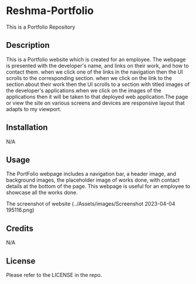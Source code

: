 # Reshma-Portfolio
This is a Portfolio Repository 

## Description

This is a Portfolio website which is created for an employee. The webpage is presented with the developer's name, and links on their work, and how to contact them. when we click one of the links in the navigation
then the UI scrolls to the corresponding section. when we click on the link to the section about their work
then the UI scrolls to a section with titled images of the developer's applications.when we click on the images of the applications then it will be taken to that deployed web application.The page or view the site on various screens and devices are responsive layout that adapts to my viewport.

## Installation

N/A

## Usage

The PortFolio webpage includes a navigation bar, a header image, and background images, the placeholder image of works done, with contact details at the bottom of the page. This webpage is useful for an employee to showcase all the works done.

The screenshot of website (../Assets/images/Screenshot 2023-04-04 195116.png)

## Credits

N/A

## License

Please refer to the LICENSE in the repo.


